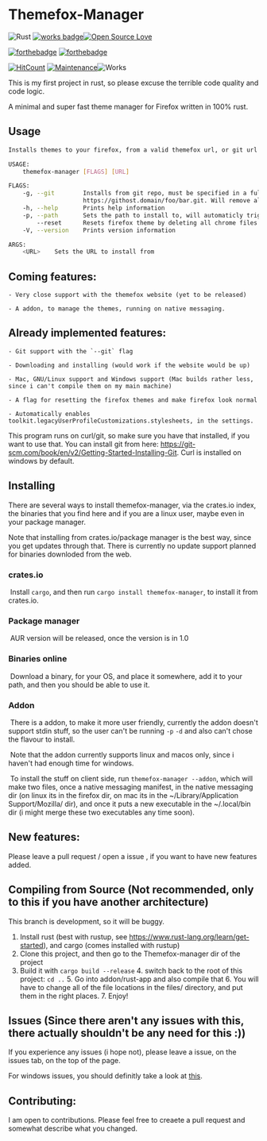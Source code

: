 # Themefox-Manager
![Rust](https://github.com/alx365/Themefox-Manager/workflows/Rust/badge.svg?branch=master)
[![works badge](https://cdn.jsdelivr.net/gh/nikku/works-on-my-machine@v0.2.0/badge.svg)](https://github.com/nikku/works-on-my-machine)[![Open Source Love](https://badges.frapsoft.com/os/v1/open-source.png?v=103)](https://github.com/ellerbrock/open-source-badges/)

[![forthebadge](https://forthebadge.com/images/badges/fuck-it-ship-it.svg)](https://forthebadge.com) [![forthebadge](https://forthebadge.com/images/badges/you-didnt-ask-for-this.svg)](https://forthebadge.com)

[![HitCount](http://hits.dwyl.com/themefox/Themefox-Manager.svg)](http://hits.dwyl.com/themefox/Themefox-Manager) [![Maintenance](https://img.shields.io/badge/Maintained%3F-yes-green.svg)](https://GitHub.com/Naereen/StrapDown.js/graphs/commit-activity)![Works](https://img.shields.io/badge/May%20not%20work-on%20your%20machine-red)





This is my first project in rust, so please excuse the terrible code quality and code logic.

A minimal and super fast theme manager for Firefox written in 100% rust.


## Usage
```bash
Installs themes to your firefox, from a valid themefox url, or git url

USAGE:
    themefox-manager [FLAGS] [URL]

FLAGS:
    -g, --git        Installs from git repo, must be specified in a full URL. For example:
                     https://githost.domain/foo/bar.git. Will remove all other files in the dir
    -h, --help       Prints help information
    -p, --path       Sets the path to install to, will automaticly trigger if no path is being found
        --reset      Resets firefox theme by deleting all chrome files
    -V, --version    Prints version information

ARGS:
    <URL>    Sets the URL to install from
```

## Coming features: 

    - Very close support with the themefox website (yet to be released)
    
    - A addon, to manage the themes, running on native messaging.

## Already implemented features:

    - Git support with the `--git` flag
    
    - Downloading and installing (would work if the website would be up)
      
    - Mac, GNU/Linux support and Windows support (Mac builds rather less, since i can't compile them on my main machine)
    
    - A flag for resetting the firefox themes and make firefox look normal
      
    - Automatically enables toolkit.legacyUserProfileCustomizations.stylesheets, in the settings.
This program runs on curl/git, so make sure you have that installed, if you want to use that.
You can install git from here: https://git-scm.com/book/en/v2/Getting-Started-Installing-Git.
Curl is installed on windows by default.

## Installing

There are several ways to install themefox-manager, via the crates.io index, the binaries that you find here and if you are a linux user, maybe even in your package manager. 

Note that installing from crates.io/package manager is the best way, since you get updates through that. There is currently no update support planned for binaries downloded from the web.

### crates.io

​	Install `cargo`, and then run `cargo install themefox-manager`, to install it from crates.io.

### Package manager

​	AUR version will be released, once the version is in 1.0

### Binaries online

​	Download a binary, for your OS, and place it somewhere, add it to your path, and then you should be able to use it.

### Addon

​	There is a addon, to make it more user friendly, currently the addon doesn't support stdin stuff, so the user can't be running `-p` `-d` 	and also can't chose the flavour to install.

​	Note that the addon currently supports linux and macos only, since i haven't had enough time for windows.

​	To install the stuff on client side, run `themefox-manager --addon`, which will make two files, once a native messaging manifest, in 	the native messaging dir (on linux its in the firefox dir, on mac its in the ~/Library/Application Support/Mozilla/ dir), and once it puts a 	new executable in the ~/.local/bin dir (i might merge these two executables any time soon).



## New features: 

Please leave a pull request / open a issue , if you want to have new features added.



## Compiling from Source (Not recommended, only to this if you have another architecture)
This branch is development, so it will be buggy.

  1. Install rust (best with rustup, see https://www.rust-lang.org/learn/get-started), and cargo (comes installed with rustup)
  2. Clone this project, and then go to the Themefox-manager dir of the project
  3. Build it with `cargo build --release`
        4. switch back to the root of this project: `cd ..`
            5. Go into addon/rust-app and also compile that
                6. You will have to change all of the file locations in the files/ directory, and put them in the right places.
                    7. Enjoy!



## Issues (Since there aren't any issues with this, there actually shouldn't be any need for this :))

  If you experience any issues (i hope not), please leave a issue, on the issues tab, on the top of the page.
  
  For windows issues, you should definitly take a look at [this](https://wiki.archlinux.org/index.php/Installation_guide)﻿.

  

## Contributing:

I am open to contributions. Please feel free to creaete a pull request and somewhat describe what you changed. 
